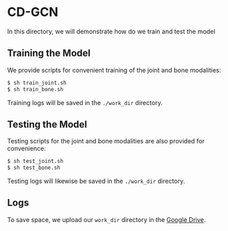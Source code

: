# CD-GCN

In this directory, we will demonstrate how do we train and test the model

## Training the Model

We provide scripts for convenient training of the joint and bone modalities:

```bash
$ sh train_joint.sh
$ sh train_bone.sh
```

Training logs will be saved in the `./work_dir` directory.

## Testing the Model

Testing scripts for the joint and bone modalities are also provided for convenience:

```bash
$ sh test_joint.sh
$ sh test_bone.sh
```

Testing logs will likewise be saved in the `./work_dir` directory.

## Logs

To save space, we upload our ``work_dir``  directory in the [Google Drive](https://drive.google.com/file/d/1kOp1rP-w5lSjIP0SGOr0kPcHLvQClG1s/view?usp=drive_link).

